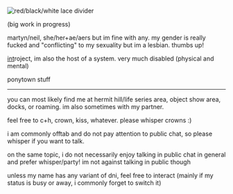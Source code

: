 ![red/black/white lace divider](https://64.media.tumblr.com/876ba7ab2f5b7f776e2799ed103ecf4d/035ab0bcb0979d85-b0/s500x750/ae395b6dd6d1f17fdc63dca23b881dbb4c421f90.png)

(big work in progress)

martyn/neil, she/her+ae/aers but im fine with any. my gender is really fucked and "conflicting" to my sexuality but im a lesbian. thumbs up!

[int](https://antifandom.com/the-life-series/wiki/InTheLittleWood#3rd_Life_(Season_1))roject, im also the host of a system. very much disabled (physical and mental)

ponytown stuff
***
you can most likely find me at hermit hill/life series area, object show area, docks, or roaming. im also sometimes with my partner.

feel free to c+h, crown, kiss, whatever. please whisper crowns :)

i am commonly offtab and do not pay attention to public chat, so please whisper if you want to talk. 

on the same topic, i do not necessarily enjoy talking in public chat in general and prefer whisper/party! im not against talking in public though

unless my name has any variant of dni, feel free to interact (mainly if my status is busy or away, i commonly forget to switch it)
